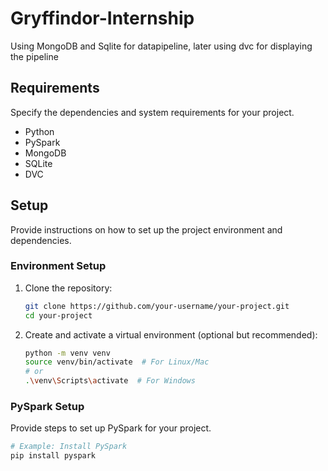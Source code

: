 # Gryffindor-Internship

Using MongoDB and Sqlite for datapipeline, later using dvc for displaying the pipeline

## Requirements

Specify the dependencies and system requirements for your project.

- Python
- PySpark
- MongoDB
- SQLite
- DVC

## Setup

Provide instructions on how to set up the project environment and dependencies.

### Environment Setup

1. Clone the repository:

    ```bash
    git clone https://github.com/your-username/your-project.git
    cd your-project
    ```

2. Create and activate a virtual environment (optional but recommended):

    ```bash
    python -m venv venv
    source venv/bin/activate  # For Linux/Mac
    # or
    .\venv\Scripts\activate  # For Windows
    ```

### PySpark Setup

Provide steps to set up PySpark for your project.

```bash
# Example: Install PySpark
pip install pyspark
